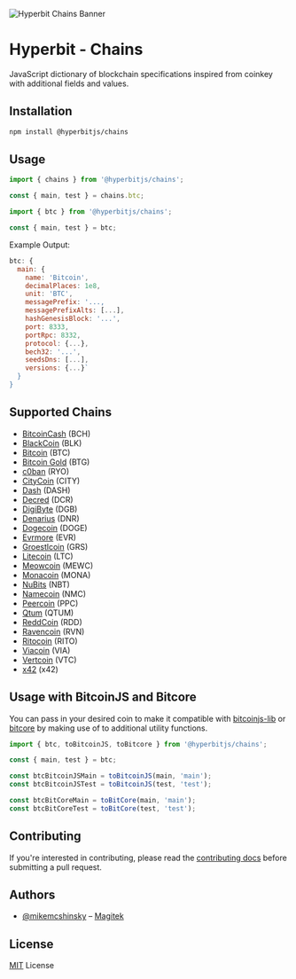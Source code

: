 ![Hyperbit Chains Banner](https://github.com/hyperbit-dev/chains/raw/master/media/repo-banner.png)

# Hyperbit - Chains

JavaScript dictionary of blockchain specifications inspired from coinkey with additional fields and values.

## Installation

```bash
npm install @hyperbitjs/chains
```

## Usage

```javascript
import { chains } from '@hyperbitjs/chains';

const { main, test } = chains.btc;
```

```javascript
import { btc } from '@hyperbitjs/chains';

const { main, test } = btc;
```

Example Output:

```javascript
btc: {
  main: {
    name: 'Bitcoin',
    decimalPlaces: 1e8,
    unit: 'BTC',
    messagePrefix: '...,
    messagePrefixAlts: [...],
    hashGenesisBlock: '...',
    port: 8333,
    portRpc: 8332,
    protocol: {...},
    bech32: '...',
    seedsDns: [...],
    versions: {...}`
  }
}
```

## Supported Chains

- [BitcoinCash](https://github.com/hyperbit-dev/chains/blob/master/src/chains/bch.ts) (BCH)
- [BlackCoin](https://github.com/hyperbit-dev/chains/blob/master/src/chains/blk.ts) (BLK)
- [Bitcoin](https://github.com/hyperbit-dev/chains/blob/master/src/chains/btc.ts) (BTC)
- [Bitcoin Gold](https://github.com/hyperbit-dev/chains/blob/master/src/chains/btg.ts) (BTG)
- [c0ban](https://github.com/hyperbit-dev/chains/blob/master/src/chains/cbn.ts) (RYO)
- [CityCoin](https://github.com/hyperbit-dev/chains/blob/master/src/chains/city.ts) (CITY)
- [Dash](https://github.com/hyperbit-dev/chains/blob/master/src/chains/dash.ts) (DASH)
- [Decred](https://github.com/hyperbit-dev/chains/blob/master/src/chains/dcr.ts) (DCR)
- [DigiByte](https://github.com/hyperbit-dev/chains/blob/master/src/chains/dgb.ts) (DGB)
- [Denarius](https://github.com/hyperbit-dev/chains/blob/master/src/chains/dnr.ts) (DNR)
- [Dogecoin](https://github.com/hyperbit-dev/chains/blob/master/src/chains/doge.ts) (DOGE)
- [Evrmore](https://github.com/hyperbit-dev/chains/blob/master/src/chains/evr.ts) (EVR)
- [Groestlcoin](https://github.com/hyperbit-dev/chains/blob/master/src/chains/grs.ts) (GRS)
- [Litecoin](https://github.com/hyperbit-dev/chains/blob/master/src/chains/ltc.ts) (LTC)
- [Meowcoin](https://github.com/hyperbit-dev/chains/blob/master/src/chains/mewc.ts) (MEWC)
- [Monacoin](https://github.com/hyperbit-dev/chains/blob/master/src/chains/mona.ts) (MONA)
- [NuBits](https://github.com/hyperbit-dev/chains/blob/master/src/chains/nbt.ts) (NBT)
- [Namecoin](https://github.com/hyperbit-dev/chains/blob/master/src/chains/nmc.ts) (NMC)
- [Peercoin](https://github.com/hyperbit-dev/chains/blob/master/src/chains/ppc.ts) (PPC)
- [Qtum](https://github.com/hyperbit-dev/chains/blob/master/src/chains/qtum.ts) (QTUM)
- [ReddCoin](https://github.com/hyperbit-dev/chains/blob/master/src/chains/rdd.ts) (RDD)
- [Ravencoin](https://github.com/hyperbit-dev/chains/blob/master/src/chains/rvn.ts) (RVN)
- [Ritocoin](https://github.com/hyperbit-dev/chains/blob/master/src/chains/rito.ts) (RITO)
- [Viacoin](https://github.com/hyperbit-dev/chains/blob/master/src/chains/via.ts) (VIA)
- [Vertcoin](https://github.com/hyperbit-dev/chains/blob/master/src/chains/vtc.ts) (VTC)
- [x42](https://github.com/hyperbit-dev/chains/blob/master/src/chains/x42.ts) (x42)

## Usage with BitcoinJS and Bitcore

You can pass in your desired coin to make it compatible with [bitcoinjs-lib](https://github.com/bitcoinjs/bitcoinjs-lib) or [bitcore](https://github.com/bitpay/bitcore) by making use of to additional utility functions.

```javascript
import { btc, toBitcoinJS, toBitcore } from '@hyperbitjs/chains';

const { main, test } = btc;

const btcBitcoinJSMain = toBitcoinJS(main, 'main');
const btcBitcoinJSTest = toBitcoinJS(test, 'test');

const btcBitCoreMain = toBitCore(main, 'main');
const btcBitCoreTest = toBitCore(test, 'test');
```

## Contributing

If you're interested in contributing, please read the [contributing docs](https://github.com/hyperbit-dev/chains/blob/master/CONTRIBUTING.md) before submitting a pull request.

## Authors

- [@mikemcshinsky](https://twitter.com/mikemcshinsky) – [Magitek](https://magitek.dev)

## License

[MIT](/LICENSE) License
